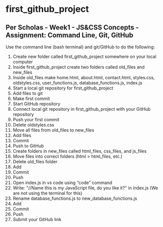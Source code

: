 # first_github_project

<h2>Per Scholas - Week1 - JS&amp;CSS Concepts - Assignment: Command Line, Git, GitHub</h2>

Use the command line (bash terminal) and git/GitHub to do the following:
<ol>
<li>Create new folder called first_github_project somewhere on your local computer</li>
<li>Inside first_github_project create two folders called old_files and new_files</li>
<li>Inside old_files make home.html, about.html, contact.html, styles.css, oldstyles.css, user_functions.js, database_functions.js, index.js</li>
<li>Start a local git repository for first_github_project</li>
<li>Add files to git</li>
<li>Make first commit</li>
<li>Start GitHub repository</li>
<li>Connect local git repository in first_github_project with your GitHub repository</li>
<li>Push your first commit</li>
<li>Delete oldstyles.css</li>
<li>Move all files from old_files to new_files</li>
<li>Add files</li>
<li>Commit</li>
<li>Push to GitHub</li>
<li>Create folders in new_files called html_files, css_files, and js_files</li>
<li>Move files into correct folders (html > html_files, etc.)</li>
<li>Delete old_files folder</li>
<li>Add</li>
<li>Commit</li>
<li>Push</li>
<li>Open index.js in vs code using “code” command</li>
<li>Write: "//Name this is my JavaScript file, do you like it?" in index.js (We are not using the terminal for this)</li>
<li>Rename database_functions.js to new_database_functions.js</li>
<li>Add</li>
<li>Commit</li>
<li>Push</li>
<li>Submit your GitHub link</li>
</ol>
